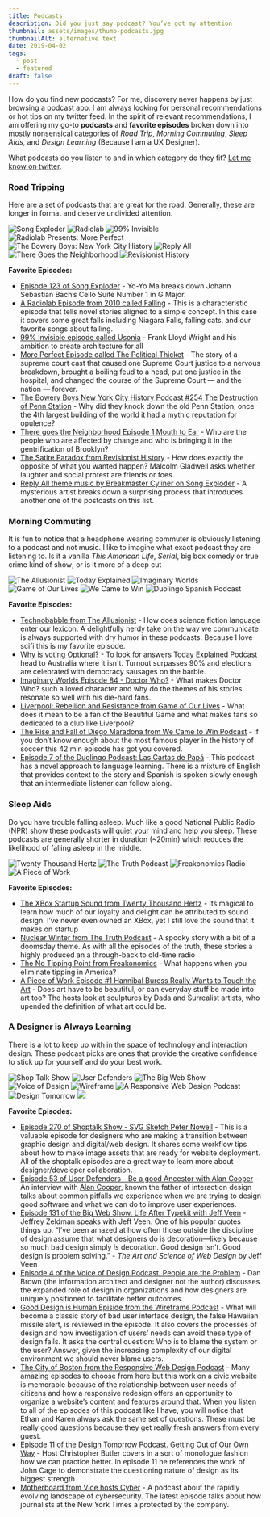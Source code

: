 ```yaml
---
title: Podcasts
description: Did you just say podcast? You’ve got my attention
thumbnail: assets/images/thumb-podcasts.jpg
thumbnailAlt: alternative text 
date: 2019-04-02
tags:
  - post
  - featured
draft: false
---
```


H</span>ow do you find new podcasts? For me, discovery never happens by just browsing a podcast app. I am always looking for personal recommendations or hot tips on my twitter feed.  In the spirit of relevant recommendations, I am offering my go-to **podcasts** and **favorite episodes** broken down into mostly nonsensical categories of _Road Trip_, _Morning Commuting_, _Sleep Aids_, and _Design Learning_ (Because I am a UX Designer).

What podcasts do you listen to and in which category do they fit? [Let me know on twitter](https://twitter.com/dtandyb/status/1115472627915722753). 

### Road Tripping

Here are a set of podcasts that are great for the road. Generally, these are longer in format and deserve undivided attention.


<div class="image-thumbnail-grid">
<img src="https://is3-ssl.mzstatic.com/image/thumb/Music128/v4/9e/28/35/9e283594-80c0-8cd2-d160-3346796d2ea7/source/170x170bb.jpg" alt="Song Exploder">
<img src="https://is1-ssl.mzstatic.com/image/thumb/Music118/v4/42/8a/28/428a28a2-ebcb-da74-3b73-1def5509f6b4/source/170x170bb.jpg" alt="Radiolab">
<img src="https://is5-ssl.mzstatic.com/image/thumb/Music19/v4/30/49/06/3049067c-b15a-6549-45f5-45b192155ee4/source/170x170bb.jpg" alt="99% Invisible">
<img src="https://is2-ssl.mzstatic.com/image/thumb/Music118/v4/ae/d4/c2/aed4c2e4-0b05-848c-723a-aa48a4eb1fbf/source/170x170bb.jpg" alt="Radiolab Presents: More Perfect">
<img src="https://is5-ssl.mzstatic.com/image/thumb/Music128/v4/f2/44/19/f2441935-4d1a-815e-0d47-bb32be1d279c/source/170x170bb.jpg" alt="The Bowery Boys: New York City History">
<img src="https://is3-ssl.mzstatic.com/image/thumb/Music118/v4/4c/1b/4d/4c1b4d83-8ec8-7703-2b12-c463350676d3/source/170x170bb.jpg" alt="Reply All">
<img src="https://media.npr.org/images/podcasts/primary/icon_555340969-f6feebc9855d433100823701ba758f6ade087945-s700-c85.png" alt="There Goes the Neighborhood">
<img src="https://is3-ssl.mzstatic.com/image/thumb/Music118/v4/6c/f4/24/6cf4246b-7d67-2d48-f2a4-afac63b3f96f/source/170x170bb.jpg" alt="Revisionist History">
</div>


**Favorite Episodes:**

- [Episode 123 of Song Exploder](http://songexploder.net/yo-yo-ma) - Yo-Yo Ma breaks down Johann Sebastian Bach’s Cello Suite Number 1 in G Major.
- [A Radiolab Episode from 2010 called Falling](https://www.wnycstudios.org/story/91726-falling) - This is a characteristic episode that tells novel stories aligned to a simple concept. In this case it covers some great falls including Niagara Falls, falling cats, and our favorite songs about falling.
- [99% Invisible episode called Usonia](https://99percentinvisible.org/episode/usonia/) - Frank Lloyd Wright and his ambition to create architecture for all
- [More Perfect Episode called The Political Thicket](https://www.wnycstudios.org/story/the-political-thicket) - The story of a supreme court cast that caused one Supreme Court justice to a nervous breakdown, brought a boiling feud to a head, put one justice in the hospital, and changed the course of the Supreme Court — and the nation — forever.
- [The Bowery Boys New York City History Podcast #254 The Destruction of Penn Station](http://www.boweryboyshistory.com/2018/02/destruction-penn-station-one-entered-city-like-god-one-scuttles-now-like-rat.html) - Why did they knock down the old Penn Station, once the 4th largest building of the world it had a mythic reputation for opulence?
- [There goes the Neighborhood Episode 1 Mouth to Ear](https://www.wnycstudios.org/story/mouth-ear-brooklyn-gentrification) - Who are the people who are affected by change and who is bringing it in the gentrification of Brooklyn?
- [The Satire Paradox from Revisionist History](http://revisionisthistory.com/episodes/10-the-satire-paradox) - How does exactly the opposite of what you wanted happen? Malcolm Gladwell asks whether laughter and social protest are friends or foes.
- [Reply All theme music by Breakmaster Cyliner on Song Exploder](http://songexploder.net/reply-all) - A mysterious artist breaks down a surprising process that introduces another one of the postcasts on this list.

### Morning Commuting

It is fun to notice that a headphone wearing commuter is obviously listening to a podcast and not music. I like to imagine what exact podcast they are listening to. Is it a vanilla *This American Life*, *Serial*, big box comedy or true crime kind of show; or is it more of a deep cut 

<div class="image-thumbnail-grid">
<img class="grid-item a" src="https://static1.squarespace.com/static/5460c83ce4b08eea0acd5057/t/57fcb5ff2e69cfddffb887f2/1550787369887/?format=1500w" alt="The Allusionist">
<img class="grid-item b" src="https://is4-ssl.mzstatic.com/image/thumb/Podcasts116/v4/f9/f0/4c/f9f04cad-2f17-2e83-a244-6748934d1dc2/mza_8668160915944456837.jpeg/626x0w.webp" alt="Today Explained">
<img class="grid-item c" src="https://is1-ssl.mzstatic.com/image/thumb/Music114/v4/27/04/55/27045568-3fe0-fd7c-2f6f-ab57ca684000/source/170x170bb.jpg" alt="Imaginary Worlds">
<img class="grid-item d" src="https://content.production.cdn.art19.com/images/02/65/e2/67/0265e267-7a14-4369-8525-e585c8747bc3/2696a29b0e8de3db1dc0c814bf5c4232734e7527b5203c839199105422ff25658826b563e302036974af5437aa5967e01d6800b751ed86c6c3f9a99cc3ff79b1.jpeg" alt="Game of Our Lives">
<img class="grid-item e" src="https://is3-ssl.mzstatic.com/image/thumb/Music118/v4/0e/13/90/0e139069-f1fd-b4ba-2fab-fab2f1a7a572/source/170x170bb.jpg" alt="We Came to Win">
<img class="grid-item f" src="https://is2-ssl.mzstatic.com/image/thumb/Music128/v4/af/79/63/af796330-0266-24e1-692f-768700aabd67/source/170x170bb.jpg" alt="Duolingo Spanish Podcast">
</div>

**Favorite Episodes:**

- [Technobabble from The Allusionist](https://www.theallusionist.org/allusionist/technobabble?rq=technobabble) - How does science fiction language enter our lexicon. A delightfully nerdy take on the way we communicate is always supported with dry humor in these podcasts. Because I love scifi this is my favorite episode.
- [Why is voting Optional?](http://art19.com/shows/today-explained/episodes/0460b79a-66fb-45fd-8f96-76b34a28307e) - To look for answers Today Explained Podcast head to Australia where it isn't. Turnout surpasses 90% and elections are celebrated with democracy sausages on the barbie.
- [Imaginary Worlds Episode 84 - Doctor Who?](https://www.imaginaryworldspodcast.org/doctor-who-.html) - What makes Doctor Who? such a loved character and why do the themes of his stories resonate so well with his die-hard fans.
- [Liverpool: Rebellion and Resistance from Game of Our Lives](https://gameofourlives.fm/blog-1/1-5-liverpool) - What does it mean to be a fan of the Beautiful Game and what makes fans so dedicated to a club like Liverpool?
- [The Rise and Fall of Diego Maradona from We Came to Win Podcast](https://www.gimletmedia.com/we-came-to-win/diego-maradona#episode-player) - If you don’t know enough about the most famous player in the history of soccer this 42 min episode has got you covered.
- [Episode 7 of the Duolingo Podcast: Las Cartas de Papá](https://podcast.duolingo.com/episode-7-las-cartas-de-papa) - This podcast has a novel approach to language learning. There is a mixture of English that provides context to the story and Spanish is spoken slowly enough that an intermediate listener can follow along. 

### Sleep Aids

Do you have trouble falling asleep. Much like a good National Public Radio (NPR) show these podcasts will quiet your mind and help you sleep. These podcasts are generally shorter in duration (~20min) which reduces the likelihood of falling asleep in the middle. 

<div class="image-thumbnail-grid">
<img src="https://is2-ssl.mzstatic.com/image/thumb/Music118/v4/22/9d/e0/229de064-acdc-ad59-a282-f2f187f79f87/source/170x170bb.jpg" alt="Twenty Thousand Hertz">
<img src="https://is5-ssl.mzstatic.com/image/thumb/Podcasts116/v4/46/7d/17/467d1713-78b7-596b-ea1e-ac20b1c84415/mza_1923480792061099123.png/626x0w.webp" alt="The Truth Podcast">
<img src="https://is3-ssl.mzstatic.com/image/thumb/Music118/v4/de/79/11/de791142-6d57-5005-a041-2f3bf6c14e64/source/170x170bb.jpg" alt="Freakonomics Radio">
<img src="https://paper-attachments.dropbox.com/s_6705AC924B54F828CDA559F267ED6065FE91C0ABE4CD92063032348EB1264ECD_1553969268232_image.png" alt="A Piece of Work">
</div>

**Favorite Episodes:**

- [The XBox Startup Sound from Twenty Thousand Hertz](https://www.20k.org/episodes/xboxstartupsound) - Its magical to learn how much of our loyalty and delight can be attributed to sound design. I’ve never even owned an XBox, yet I still love the sound that it makes on startup
- [Nuclear Winter from The Truth Podcast](http://www.thetruthpodcast.com/story/2018/2/14/nuclear-winter) - A spooky story with a bit of a doomsday theme. As with all the episodes of the truth, these stories a highly produced an a through-back to old-time radio
- [The No Tipping Point from Freakonomics](http://freakonomics.com/podcast/no-tipping-point-rebroadcast/) - What happens when you eliminate tipping in America?
- [A Piece of Work Episode #1 Hannibal Buress Really Wants to Touch the Art](https://www.wnycstudios.org/story/hannibal-buress-really-wants-touch-readymades-art) - Does art have to be beautiful, or can everyday stuff be made into art too? The hosts look at sculptures by Dada and Surrealist artists, who upended the definition of what art could be.

### A Designer is Always Learning

There is a lot to keep up with in the space of technology and interaction design. These podcast picks are ones that provide the creative confidence to stick up for yourself and do your best work.

<div class="image-thumbnail-grid">
<img src="https://is5-ssl.mzstatic.com/image/thumb/Music114/v4/c1/ee/d3/c1eed32b-77d7-d359-a63c-3989f7446da4/source/170x170bb.jpg" alt="Shop Talk Show">
<img src="https://is2-ssl.mzstatic.com/image/thumb/Music125/v4/fc/ff/08/fcff0809-4a63-d788-d961-34761743bc3a/source/170x170bb.jpg" alt="User Defenders">
<img src="https://is2-ssl.mzstatic.com/image/thumb/Music62/v4/08/2e/51/082e5177-0fb1-8d39-3330-3a91e68d1bcd/source/170x170bb.jpg" alt="The Big Web Show">
<img src="https://is5-ssl.mzstatic.com/image/thumb/Music125/v4/16/37/8b/16378bc2-2924-92c8-7f98-7d54384da5b5/source/170x170bb.jpg" alt="Voice of Design">
<img src="https://is5-ssl.mzstatic.com/image/thumb/Music128/v4/a4/c3/ef/a4c3ef32-525a-269f-e4c0-a2a544ae5c9a/source/170x170bb.jpg" alt="Wireframe">
<img src="https://is4-ssl.mzstatic.com/image/thumb/Music49/v4/31/93/e2/3193e2a9-c8d1-4d32-0838-973691721c49/source/170x170bb.jpg" alt="A Responsive Web Design Podcast">
<img src="https://is4-ssl.mzstatic.com/image/thumb/Music114/v4/90/45/5a/90455a9c-a959-d7b4-e3b9-200d911f3f41/source/170x170bb.jpg" alt="Design Tomorrow">
<img src="https://video-images.vice.com/topics/57a205628cb727dec795a6b1/lede/1547319922877-2-A.png">
</div>

**Favorite Episodes:**

- [Episode 270 of Shoptalk Show - SVG Sketch Peter Nowell](https://shoptalkshow.com/episodes/270-svg-sketch-peter-nowell/) - This is a valuable episode for designers who are making a transition between graphic design and digital/web design. It shares some workflow tips about how to make image assets that are ready for website deployment. All of the shoptalk episodes are a great way to learn more about designer/developer collaboration.
- [Episode 53 of User Defenders - Be a good Ancestor with Alan Cooper](https://userdefenders.com/podcast/053-be-a-good-ancestor-with-alan-cooper-part-1/) - An interview with [Alan Cooper](https://www.cooper.com/about-us/our-story), known the father of interaction design talks about common pitfalls we experience when we are trying to design good software and what we can do to improve user experiences. 
- [Episode 131 of the Big Web Show. Life After Typekit with Jeff Veen](http://5by5.tv/bigwebshow/131) - Jeffrey Zeldman speaks with Jeff Veen. One of his popular quotes things up. “I’ve been amazed at how often those outside the discipline of design assume that what designers do is decoration—likely because so much bad design simply *is* decoration. Good design isn’t. Good design is problem solving.” - *The Art and Science of Web Design* by Jeff Veen
- [Episode 4 of the Voice of Design Podcast. People are the Problem](https://vod.podbean.com/e/vod4-people-are-the-problem/) - Dan Brown (the information architect and designer not the author) discusses the expanded role of design in organizations and how designers are uniquely positioned to facilitate better outcomes.
- [Good Design is Human Episide from the Wireframe Podcast](https://creative.gimletmedia.com/show/wireframe/episodes/good-design-human-centric/) -  What will become a classic story of bad user interface design, the false Hawaiian missile alert, is reviewed in the episode. It also covers the processes of design and how investigation of users’ needs can avoid these type of design fails. It asks the central question: Who is to blame the system or the user? Answer, given the increasing complexity of our digital environment we should never blame users. 
- [The City of Boston from the Responsive Web Design Podcast](https://responsivewebdesign.com/podcast/city-of-boston/) - Many amazing episodes to choose from here but this work on a civic website is memorable because of the relationship between user needs of citizens and how a responsive redesign offers an opportunity to organize a website’s content and features around that. When you listen to all of the episodes of this podcast like I have, you will notice that Ethan and Karen always ask the same set of questions. These must be really good questions because they get really fresh answers from every guest.
- [Episode 11 of the Design Tomorrow Podcast. Getting Out of Our Own Way](https://designtomorrow.co/) - Host Christopher Butler covers in a sort of monologue fashion how we can practice better. In episode 11 he references the work of John Cage to demonstrate the questioning nature of design as its biggest strength
- [Motherboard from Vice hosts Cyber](https://motherboard.vice.com/en_us/article/xwbnkd/how-the-new-york-times-protects-its-journalists-from-hackers-and-spies) - A podcast about the rapidly evolving landscape of cybersecurity. The latest episode talks about how journalists at the New York Times a protected by the company.
